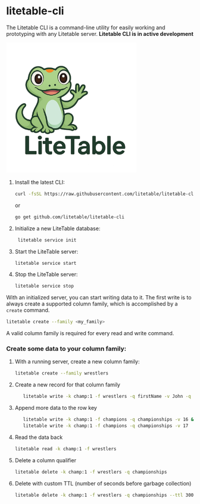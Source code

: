 # litetable-cli
The Litetable CLI is a command-line utility for easily working and prototyping with any Litetable server.
**Litetable CLI is in active development**

<img src="./images/litetable-logo-min.png" alt="LiteTable Logo" width="350px">



1. Install the latest CLI:
   ```bash
   curl -fsSL https://raw.githubusercontent.com/litetable/litetable-cli/main/install.sh | bash
   ``` 
   or

   ```bash
   go get github.com/litetable/litetable-cli
   ```
2. Initialize a new LiteTable database:
   ```bash
    litetable service init
    ```

3. Start the LiteTable server:
   ```bash
   litetable service start
   ```

4. Stop the LiteTable server:
   ```bash
   litetable service stop
   ```

With an initialized server, you can start writing data to it. The first write is to always
create a supported column family, which is accomplished by a `create` command.
```bash
litetable create --family <my_family>
```

A valid column family is required for every read and write command.

### Create some data to your column family:
1. With a running server, create a new column family:
   ```bash
   litetable create --family wrestlers
   ```

2. Create a new record for that column family
   ```bash
      litetable write -k champ:1 -f wrestlers -q firstName -v John -q lastName -v Cena -q  championships -v 15
      ```
3. Append more data to the row key
   ```bash
      litetable write -k champ:1 -f champions -q championships -v 16 &&
      litetable write -k champ:1 -f champions -q championships -v 17
      ```
4. Read the data back
   ```bash
   litetable read -k champ:1 -f wrestlers
   ```

5. Delete a column qualifier
   ```bash
   litetable delete -k champ:1 -f wrestlers -q championships
   ```

6. Delete with custom TTL (number of seconds before garbage collection)
   ```bash
   litetable delete -k champ:1 -f wrestlers -q championships --ttl 300
   ```
